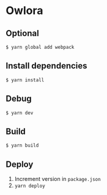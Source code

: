 # Owlora


## Optional

```
$ yarn global add webpack
```

## Install dependencies

```
$ yarn install
```

## Debug

```
$ yarn dev
```

## Build

```
$ yarn build
```

## Deploy

1. Increment version in `package.json`
2. `yarn deploy`
 
